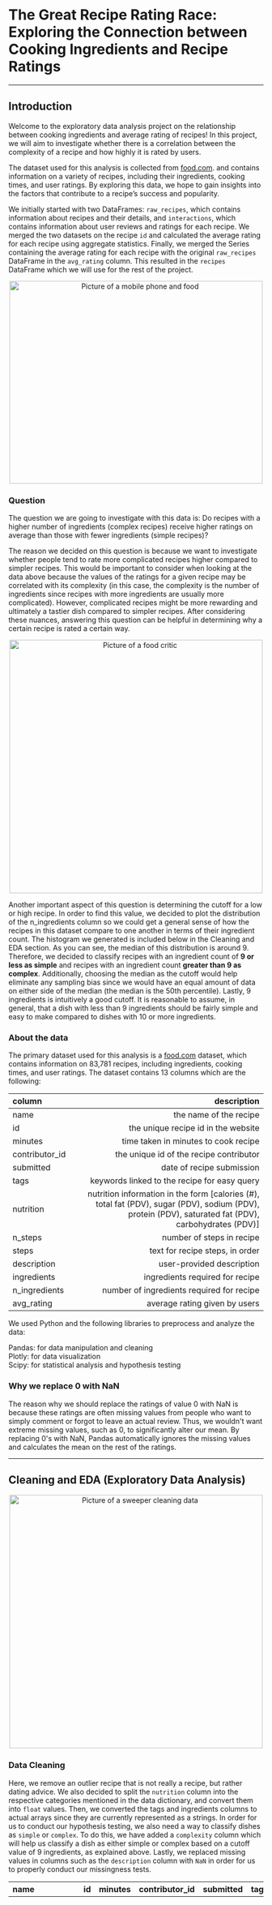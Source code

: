 # The Great Recipe Rating Race: Exploring the Connection between Cooking Ingredients and Recipe Ratings

---

## Introduction

Welcome to the exploratory data analysis project on the relationship between cooking ingredients and average rating of recipes! In this project, we will aim to investigate whether there is a correlation between the complexity of a recipe and how highly it is rated by users.

The dataset used for this analysis is collected from <a href='food.com'>food.com</a>. and contains information on a variety of recipes, including their ingredients, cooking times, and user ratings. By exploring this data, we hope to gain insights into the factors that contribute to a recipe’s success and popularity.

We initially started with two DataFrames: ``raw_recipes``, which contains information about recipes and their details, and ``interactions``, which contains information about user reviews and ratings for each recipe. We merged the two datasets on the recipe ``id`` and calculated the average rating for each recipe using aggregate statistics. Finally, we merged the Series containing the average rating for each recipe with the original ``raw_recipes`` DataFrame in the ``avg_rating`` column. This resulted in the ``recipes`` DataFrame which we will use for the rest of the project. 

<center><img src="recipe.jpeg" alt="Picture of a mobile phone and food" height="400" width="500"></center>

### Question

The question we are going to investigate with this data is: Do recipes with a higher number of ingredients (complex recipes) receive higher ratings on average than those with fewer ingredients (simple recipes)?

The reason we decided on this question is because we want to investigate whether people tend to rate more complicated recipes higher compared to simpler recipes. This would be important to consider when looking at the data above because the values of the ratings for a given recipe may be correlated with its complexity (in this case, the complexity is the number of ingredients since recipes with more ingredients are usually more complicated). However, complicated recipes might be more rewarding and ultimately a tastier dish compared to simpler recipes. After considering these nuances, answering this question can be helpful in determining why a certain recipe is rated a certain way.

<center><img src="food critic.jfif" alt="Picture of a food critic" height="500" width="500"></center>

Another important aspect of this question is determining the cutoff for a low or high recipe. In order to find this value, we decided to plot the distribution of the n_ingredients column so we could get a general sense of how the recipes in this dataset compare to one another in terms of their ingredient count. The histogram we generated is included below in the Cleaning and EDA section. As you can see, the median of this distribution is around 9. Therefore, we decided to classify recipes with an ingredient count of **9 or less as simple** and recipes with an ingredient count **greater than 9 as complex**. Additionally, choosing the median as the cutoff would help eliminate any sampling bias since we would have an equal amount of data on either side of the median (the median is the 50th percentile). Lastly, 9 ingredients is intuitively a good cutoff. It is reasonable to assume, in general, that a dish with less than 9 ingredients should be fairly simple and easy to make compared to dishes with 10 or more ingredients.

### About the data

The primary dataset used for this analysis is a <a href="food.com">food.com</a> dataset, which contains information on 83,781 recipes, including ingredients, cooking times, and user ratings.
The dataset contains 13 columns which are the following:


| column     |   description |
|:------------|--------:|
| name   |       the name of the recipe |
| id |     the unique recipe id in the website |
| minutes | time taken in minutes to cook recipe |
| contributor_id |     the unique id of the recipe contributor |
| submitted |       date of recipe submission |
| tags   |      keywords linked to the recipe for easy query |
| nutrition | nutrition information in the form [calories (#), total fat (PDV), sugar (PDV), sodium (PDV), protein (PDV), saturated fat (PDV), carbohydrates (PDV)] |
| n_steps |  number of steps in recipe  |
| steps | text for recipe steps, in order|
| description | user-provided description |
| ingredients	| ingredients required for recipe |
| n_ingredients |	number of ingredients required for recipe |
| avg_rating | average rating given by users |

We used Python and the following libraries to preprocess and analyze the data:

Pandas: for data manipulation and cleaning \
Plotly: for data visualization \
Scipy: for statistical analysis and hypothesis testing

### Why we replace 0 with NaN

The reason why we should replace the ratings of value 0 with NaN is because these ratings are often missing values from people who want to simply comment or forgot to leave an actual review. Thus, we wouldn't want extreme missing values, such as 0, to significantly alter our mean. By replacing 0's with NaN, Pandas automatically ignores the missing values and calculates the mean on the rest of the ratings.

---

## Cleaning and EDA (Exploratory Data Analysis)

<center><img src="Data-Cleaning.jpeg" alt="Picture of a sweeper cleaning data" height="500" width="500"></center>

### Data Cleaning

Here, we remove an outlier recipe that is not really a recipe, but rather dating advice. We also decided to split the ``nutrition`` column into the respective categories mentioned in the data dictionary, and convert them into ``float`` values. Then, we converted the tags and ingredients columns to actual arrays since they are currently represented as a strings. In order for us to conduct our hypothesis testing, we also need a way to classify dishes as ``simple`` or ``complex``. To do this, we have added a ``complexity`` column which will help us classify a dish as either simple or complex based on a cutoff value of 9 ingredients, as explained above. Lastly, we replaced missing values in columns such as the ``description`` column with ``NaN`` in order for us to properly conduct our missingness tests.

| name                                 |     id |   minutes |   contributor_id | submitted   | tags                                                                                                                                                                                                                                                                                                                                                          | nutrition                                                         |   n_steps | steps                                                                                                                                                                                                                                                                                                                                                                                                                                                                                                                                                                                                                                                                                                                                                                                                                                                                                                                                                                                                                                                                                                                                                                                                                                                                                                                                                                               | description                                                                                                                                                                                                                                                                                                                                                                       | ingredients                                                                                                                                                                                                                             |   n_ingredients |   avg_rating | complexity   |
|:-------------------------------------|-------:|----------:|-----------------:|:------------|:--------------------------------------------------------------------------------------------------------------------------------------------------------------------------------------------------------------------------------------------------------------------------------------------------------------------------------------------------------------|:------------------------------------------------------------------|----------:|:------------------------------------------------------------------------------------------------------------------------------------------------------------------------------------------------------------------------------------------------------------------------------------------------------------------------------------------------------------------------------------------------------------------------------------------------------------------------------------------------------------------------------------------------------------------------------------------------------------------------------------------------------------------------------------------------------------------------------------------------------------------------------------------------------------------------------------------------------------------------------------------------------------------------------------------------------------------------------------------------------------------------------------------------------------------------------------------------------------------------------------------------------------------------------------------------------------------------------------------------------------------------------------------------------------------------------------------------------------------------------------|:----------------------------------------------------------------------------------------------------------------------------------------------------------------------------------------------------------------------------------------------------------------------------------------------------------------------------------------------------------------------------------|:----------------------------------------------------------------------------------------------------------------------------------------------------------------------------------------------------------------------------------------|----------------:|-------------:|:-------------|
| 1 brownies in the world    best ever | 333281 |        40 |           985201 | 2008-10-27  | ['60-minutes-or-less', 'time-to-make', 'course', 'main-ingredient', 'preparation', 'for-large-groups', 'desserts', 'lunch', 'snacks', 'cookies-and-brownies', 'chocolate', 'bar-cookies', 'brownies', 'number-of-servings']                                                                                          | ['138.4', ' 10.0', ' 50.0', ' 3.0', ' 3.0', ' 19.0', ' 6.0']      |        10 | ['heat the oven to 350f and arrange the rack in the middle', 'line an 8-by-8-inch glass baking dish with aluminum foil', 'combine chocolate and butter in a medium saucepan and cook over medium-low heat , stirring frequently , until evenly melted', 'remove from heat and let cool to room temperature', 'combine eggs , sugar , cocoa powder , vanilla extract , espresso , and salt in a large bowl and briefly stir until just evenly incorporated', 'add cooled chocolate and mix until uniform in color', 'add flour and stir until just incorporated', 'transfer batter to the prepared baking dish', 'bake until a tester inserted in the center of the brownies comes out clean , about 25 to 30 minutes', 'remove from the oven and cool completely before cutting']                                                                                                                                                                                                                                                                                                                                                                                                                                                                                                                                                                                                   | these are the most; chocolatey, moist, rich, dense, fudgy, delicious brownies that you'll ever make.....sereiously! there's no doubt that these will be your fav brownies ever for you can add things to them or make them plain.....either way they're pure heaven!                                                                                                              | ['bittersweet chocolate', 'unsalted butter', 'eggs', 'granulated sugar', 'unsweetened cocoa powder', 'vanilla extract', 'brewed espresso', 'kosher salt', 'all-purpose flour']                                                          |               9 |            4 | simple       |
| 1 in canada chocolate chip cookies   | 453467 |        45 |          1848091 | 2011-04-11  | ['60-minutes-or-less', 'time-to-make', 'cuisine', 'preparation', 'north-american', 'for-large-groups', 'canadian', 'british-columbian', 'number-of-servings']                                                                                                                                                                       | ['595.1', ' 46.0', ' 211.0', ' 22.0', ' 13.0', ' 51.0', ' 26.0']  |        12 | ['pre-heat oven the 350 degrees f', 'in a mixing bowl , sift together the flours and baking powder', 'set aside', 'in another mixing bowl , blend together the sugars , margarine , and salt until light and fluffy', 'add the eggs , water , and vanilla to the margarine / sugar mixture and mix together until well combined', 'add in the flour mixture to the wet ingredients and blend until combined', 'scrape down the sides of the bowl and add the chocolate chips', 'mix until combined', 'scrape down the sides to the bowl again', 'using an ice cream scoop , scoop evenly rounded balls of dough and place of cookie sheet about 1 - 2 inches apart to allow for spreading during baking', 'bake for 10 - 15 minutes or until golden brown on the outside and soft & chewy in the center', 'serve hot and enjoy !']                                                                                                                                                                                                                                                                                                                                                                                                                                                                                                                                                  | this is the recipe that we use at my school cafeteria for chocolate chip cookies. they must be the best chocolate chip cookies i have ever had! if you don't have margarine or don't like it, then just use butter (softened) instead.                                                                                                                                            | ['white sugar', 'brown sugar', 'salt', 'margarine', 'eggs', 'vanilla', 'water', 'all-purpose flour', 'whole wheat flour', 'baking soda', 'chocolate chips']                                                                             |              11 |            5 | complex      |
| 412 broccoli casserole               | 306168 |        40 |            50969 | 2008-05-30  | ['60-minutes-or-less', 'time-to-make', 'course', 'main-ingredient', 'preparation', 'side-dishes', 'vegetables', 'easy', 'beginner-cook', 'broccoli']                                                                                                                                                                             | ['194.8', ' 20.0', ' 6.0', ' 32.0', ' 22.0', ' 36.0', ' 3.0']     |         6 | ['preheat oven to 350 degrees', 'spray a 2 quart baking dish with cooking spray , set aside', 'in a large bowl mix together broccoli , soup , one cup of cheese , garlic powder , pepper , salt , milk , 1 cup of french onions , and soy sauce', 'pour into baking dish , sprinkle remaining cheese over top', 'bake for 25 minutes or until cheese is lightly browned', 'sprinkle with rest of french fried onions and bake until onions are browned and cheese is bubbly , about 10 more minutes']                                                                                                                                                                                                                                                                                                                                                                                                                                                                                                                                                                                                                                                                                                                                                                                                                                                                               | since there are already 411 recipes for broccoli casserole posted to "zaar" ,i decided to call this one  #412 broccoli casserole.i don't think there are any like this one in the database. i based this one on the famous "green bean casserole" from campbell's soup. but i think mine is better since i don't like cream of mushroom soup.submitted to "zaar" on may 28th,2008 | ['frozen broccoli cuts', 'cream of chicken soup', 'sharp cheddar cheese', 'garlic powder', 'ground black pepper', 'salt', 'milk', 'soy sauce', 'french-fried onions']                                                                   |               9 |            5 | simple       |
| millionaire pound cake               | 286009 |       120 |           461724 | 2008-02-12  | ['time-to-make', 'course', 'cuisine', 'preparation', 'occasion', 'north-american', 'desserts', 'american', 'southern-united-states', 'dinner-party', 'holiday-event', 'cakes', 'dietary', 'christmas', 'thanksgiving', 'low-sodium', 'low-in-something', 'taste-mood', 'sweet', '4-hours-or-less'] | ['878.3', ' 63.0', ' 326.0', ' 13.0', ' 20.0', ' 123.0', ' 39.0'] |         7 | ['freheat the oven to 300 degrees', 'grease a 10-inch tube pan with butter , dust the bottom and sides with flour , and set aside', 'in a large mixing bowl , cream the butter and sugar with an electric mixer and add the eggs one at a time , beating after each addition', 'alternately add the flour and milk , stirring till the batter is smooth', 'add the two extracts and stir till well blended', 'scrape the batter into the prepared pan and bake till a cake tester or knife blade inserted in the center comes out clean , about 1 1 / 2 hours', 'cool the cake in the pan on a rack for 5 minutes , then turn it out on the rack to cool completely']                                                                                                                                                                                                                                                                                                                                                                                                                                                                                                                                                                                                                                                                                                               | why a millionaire pound cake?  because it's super rich!  this scrumptious cake is the pride of an elderly belle from jackson, mississippi.  the recipe comes from "the glory of southern cooking" by james villas.                                                                                                                                                                | ['butter', 'sugar', 'eggs', 'all-purpose flour', 'whole milk', 'pure vanilla extract', 'almond extract']                                                                                                                                |               7 |            5 | simple       |
| 2000 meatloaf                        | 475785 |        90 |          2202916 | 2012-03-06  | ['time-to-make', 'course', 'main-ingredient', 'preparation', 'main-dish', 'potatoes', 'vegetables', '4-hours-or-less', 'meatloaf', 'simply-potatoes2']                                                                                                                                                                           | ['267.0', ' 30.0', ' 12.0', ' 12.0', ' 29.0', ' 48.0', ' 2.0']    |        17 | ['pan fry bacon , and set aside on a paper towel to absorb excess grease', 'mince yellow onion , red bell pepper , and add to your mixing bowl', 'chop garlic and set aside', 'put 1tbsp olive oil into a saut pan , along with chopped garlic , teaspoons white pepper and a pinch of kosher salt', 'bring to a medium heat to sweat your garlic', 'preheat oven to 350f', 'coarsely chop your baby spinach add to your heated pan , stir frequently for approximately 5 min to wilt', 'add your spinach to the mixing bowl', 'chop your now cooled bacon , and add it to the mixing bowl', 'add your meatloaf mix to the bowl , with one egg and mix till thoroughly combined', 'add your goat cheese , one egg , 1 / 8 tsp white pepper and 1 / 8 tsp of kosher salt and mix till thoroughly combined', 'transfer to a 9x5 meatloaf pan , and cook for 60 min or until the internal temperature is at least 160f', 'let stand for 5min', 'melt 1tbsp unsalted butter into a frying pan , and cook up to three eggs at a time', 'crack each egg into a separate dish , in order to prevent egg shells from reaching the pan , then add salt and pepper to taste', 'wait until the egg whites are firm looking , but slightly runny on top before flipping your eggs', 'after flipping , wait 10~20 seconds before removing each egg and placing it over your slices of meatloaf'] | ready, set, cook! special edition contest entry: a mediterranean flavor inspired meatloaf dish. featuring: simply potatoes - shredded hash browns, egg, bacon, spinach, red bell pepper, and goat cheese.                                                                                                                                                                         | ['meatloaf mixture', 'unsmoked bacon', 'goat cheese', 'unsalted butter', 'eggs', 'baby spinach', 'yellow onion', 'red bell pepper', 'simply potatoes shredded hash browns', 'fresh garlic', 'kosher salt', 'white pepper', 'olive oil'] |              13 |            5 | complex      |


### Univariate Analysis

Below is the histogram representing the distribution of values for the n_ingredients column. This helps give us a deeper understanding of how many ingredients are contained in each recipe and also explains why 9 ingredients is a good cutoff for determining whether a dish is complex or simple. The red line represents the median value of the distribution and, as you can see, it is centered around 9.

<iframe src="univariate1.html" width=800 height=600 frameBorder=0></iframe>

Below is a histogram showing the distribution of the complexity column for all the recipes. As we can see, there are slightly lesser recipes in the complex catrgory compared to the simple category.

<iframe src="univariate2.html" width=800 height=600 frameBorder=0></iframe> 

### Bivariate Analysis

Below is a bar chart which examines the mean ``avg_rating`` for simple recipes vs. complex recipes. We can infer that the mean for each complexity group is about the same.

<iframe src="bivariateplot1.html" width=800 height=600 frameBorder=0></iframe>

### Interesting Aggregates

Grouping the number of ingredients and examining the aggregate statistics mean can help us to understand if there is a relationship between the complexity of a recipe (as indicated by the number of ingredients) and its cooking time and rating. This is because recipes with a higher number of ingredients may require longer cooking times, but may also result in more complex and flavorful dishes, leading to higher ratings. By grouping the recipes based on the number of ingredients and calculating the average cooking time and rating for each group, we can identify any patterns or trends in the data and determine if there is a correlation between the number of ingredients, cooking time, and rating. This can help us to make more informed decisions about recipe development, as well as provide insights into the preferences of consumers when it comes to recipe complexity and cooking time.


| complexity   |   minutes |   n_steps |   n_ingredients |   avg_rating |   calories |   total_fat (PDV) |   sugar (PDV) |   sodium (PDV) |   protein (PDV) |   saturated_fat (PDV) |   carbohydrates (PDV) |
|:-------------|----------:|----------:|----------------:|-------------:|-----------:|------------------:|--------------:|---------------:|----------------:|----------------------:|----------------------:|
| complex      |   96.9493 |  12.6287  |        12.7353  |      4.62307 |    503.609 |           38.6573 |       69.3078 |        33.3543 |         41.6396 |               46.1697 |               15.71   |
| simple       |  106.663  |   8.20179 |         6.55755 |      4.62708 |    374.326 |           28.0727 |       68.1805 |        25.6126 |         26.7148 |               35.7703 |               12.3359 |

---

## Assessment of Missingness

### NMAR Analysis

A column that could be Not Missing at Random (NMAR) within our ``recipes`` DataFrame could be the ``avg_rating`` column. A possible reason why these values could be missing is that users simply did not want to rate the recipe. For example, if a person visited a recipe's webpage and did not find it appealing, then they would not leave a rating. In other words, a certain recipe may be missing its ``avg_rating`` if an insufficient amount of people try it and leave a rating.

An additional column of data that might help explain this missingness and make it Missing at Random (MAR) is the number of visits to the recipe's webpage. If this value is extremely low for a given recipe, then it might help explain why its ``avg_rating`` is missing, thus making the missingness MAR.

### Missingness Dependency 

The columns in the ``recipes`` DataFrame that contain missing values are: ``name``, ``description``, and ``avg_rating``.

Here, we will conduct permutation tests on two columns against the ``description_missing`` column in order to determine whether the ``description`` column is Missing at Random (MAR) since it would depend on the values of that other column. In order to conduct the test, we will consider the following hypotheses with an 𝛼 of 0.05:

* **Null Hypothesis:** There is no significant difference between the two distributions of the column when the description is missing or not missing.
* **Alternate Hypothesis:** There is a significant difference between the distributions of the column when the description is missing vs. when the description is not missing.

Additionally, we will be using the **absolute difference of means** as our test statistic in this permutation test since we are dealing with quantitative distributions.

We will run the permutation test on the following columns: ``n_ingredients`` and ``n_steps``. Below are the resulting p-values of conducting the permutation tests on both columns:

``n_ingredients p-value: 0.002`` \
``n_steps p-value: 0.218``

Clearly, the resulting p-value for the number of ingredients is 0.004 which is **less than** 0.05 (our 𝛼 level). This means that the test was statistically significant, and we can **reject** our null hypothesis. In other words, the missingness of the ``description`` column *likely* does depend on the values of the ``n_ingredients`` column.

On the other hand, the resulting p-value for the number of steps is 0.198 which is **greater than** 0.05. This means that the test was **not** statistically significant, and we **fail to reject** our null hypothesis. In other words, the missingness of the ``description`` column *probably* does not depend on the values of the ``n_steps`` column.

As you can see below, we have plotted the distribution of the ``n_ingredients`` column with and without the missing description values. Clearly, the distributions for both plots are quite different, meaning that the a missing description value likely **does** depend on ``n_ingredients`` column.

<iframe src="missingness1.html" width=800 height=600 frameBorder=0></iframe>
<iframe src="missingness2.html" width=800 height=600 frameBorder=0></iframe>

---

## Hypothesis Testing

To answer our overarching question, we will conduct a permutation test because we are trying to determine whether complex and simple recipes are drawn from the same distribution. We will conduct the test utilizing the following pair of hypotheses under a significance level of 𝛼 = 0.05:

* **Null Hypothesis:** There is no difference between the mean average ratings of simple recipes versus the mean average ratings of complex recipes.
* **Alternate Hypothesis:** There is a difference between the mean average ratings of simple recipes versus the mean average ratings of complex recipes.

Lastly, in order to measure the difference, we will be using a **absolute difference of means** test statistic because we are comparing two quantitative distributions. Additionally, in our alternate hypothesis, we are simply measuring difference, not direction. Therefore, the absolute difference of means statistic is the correct choice for this test.

<iframe src="hypothesis_plot.html" width=800 height=600 frameBorder=0></iframe>

### Conclusion

As seen above, the resulting p-value is 0.395 which is **greater than** our significance level of 0.05. This means that the permutation test was statistically insignificant meaning that we **fail to reject the null**. In other words, there is *likely* no difference between the mean average ratings of simple recipes versus the mean average ratings of complex recipes. This aligns with our observations earlier from the bivariate plots since there was little to no observable visual difference in the group means between the complex vs. simple groups.

Additionally, the plot above clearly shows that our observed difference of means is an expected value under the null hypothesis. This aligns with the result of our p-value so we fail to reject the null hypothesis.

Therefore, this answers our main question of: Do recipes with a higher number of ingredients (complex recipes) receive different ratings on average than those with fewer ingredients (simple recipes)?

---

# Using Machine Learning to Help You Cook Like a Pro

Welcome to our model building project, a project focused on predicting ratings of recipes. The goal of this project is to develop a machine learning model that can accurately predict the ratings of recipes based on various features such as ingredients, cooking time, and complexity. This is a regression problem, as the predicted variable (ratings) is a continuous numerical variable.

Our response variable is the recipe rating, which ranges from 1 to 5. We chose this variable because it is a crucial factor for determining the success and popularity of a recipe. Our model will assist users in finding recipes that are likely to be highly rated, leading to a more satisfying cooking experience.

The dataset used for this analysis is collected from <a href="food.com">food.com</a>. and contains information on a variety of recipes, including their ingredients, cooking times, and user ratings. By exploring this data, we hope to gain insights into the factors that contribute to a recipe’s success and popularity.

We hope that this project will help food enthusiasts and cooking enthusiasts discover new and highly-rated recipes with ease.

Check out our exploratory data analysis on the same dataset <a href="https://adityaarun2.github.io/exploratory-data-analysis-project/" target="_blank">here</a>!

<center><img src="cook.jpeg" alt="Picture of food getting cooked" height="300" width="600"></center>

---

## Framing the Problem

The prediction problem we are going to be exploring is predicting the average rating of a given recipe. Since this is a **regression** problem, we will be building a linear regression model using `sklearn` in order to solve it.

The response variable in our problem is the `avg_rating` column of the `recipes` DataFrame which describes the aggregate average rating of each recipe (merged from the `interactions` DataFrame). The reason we chose `avg_rating` is because we believe it is valuable to have a general idea of how well a certain recipe is going to perform based on a few features. Additionally, websites such as [food.com](https://www.food.com) and other organizations could utilize such a model in order to curate certain types of recipes which might perform better or simply to fill in missing values of recipes that haven't received any ratings yet.

In order to evaluate our regression model, we will be measuring the **coefficient of determination**, or $R^2$, because it is simple to interpret . While metrics such as Root Mean Squared Error (RMSE) are much more detailed since they tell us exactly how much our model's predictions deviate from the actual values on average, it varies by the scale and type of data. For example, the RMSE of a model predicting the revenue of a company might be in the billions, while the RMSE of a model predicting the price of a banana can vary by a few cents. In other words, it is difficult to gain a deep understanding of your model's performance without important context. On the other hand, $R^2$ is limited to a range of 0 to 1, which is convenient since we can easily understand how well our model fits with unseen data. 

Additionally, it is important to note what type of information will likely be provided at the time of prediction. In our case, since we are predicting the `avg_rating` of a recipe, we will probably have access to most of the features in the `recipes` DataFrame. A few features we plan on including as part of the model are: `complexity`, `n_steps` (number of steps), `calories`, and `saturated_fat (PDV)`. These features will be available to us at the time of prediction because we would have access to the recipe when predicting its rating.


| name                                 |     id |   minutes |   contributor_id | submitted   |   n_steps |   n_ingredients |   avg_rating |   calories |   total_fat (PDV) |   sugar (PDV) |   sodium (PDV) |   protein (PDV) |   saturated_fat (PDV) |   carbohydrates (PDV) | complexity   |
|:-------------------------------------|-------:|----------:|-----------------:|:------------|----------:|----------------:|-------------:|-----------:|------------------:|--------------:|---------------:|----------------:|----------------------:|----------------------:|:-------------|
| 1 brownies in the world    best ever | 333281 |        40 |           985201 | 2008-10-27  |        10 |               9 |            4 |      138.4 |                10 |            50 |              3 |               3 |                    19 |                     6 | simple       |
| 1 in canada chocolate chip cookies   | 453467 |        45 |          1848091 | 2011-04-11  |        12 |              11 |            5 |      595.1 |                46 |           211 |             22 |              13 |                    51 |                    26 | complex      |
| 412 broccoli casserole               | 306168 |        40 |            50969 | 2008-05-30  |         6 |               9 |            5 |      194.8 |                20 |             6 |             32 |              22 |                    36 |                     3 | simple       |
| millionaire pound cake               | 286009 |       120 |           461724 | 2008-02-12  |         7 |               7 |            5 |      878.3 |                63 |           326 |             13 |              20 |                   123 |                    39 | simple       |
| 2000 meatloaf                        | 475785 |        90 |          2202916 | 2012-03-06  |        17 |              13 |            5 |      267   |                30 |            12 |             12 |              29 |                    48 |                     2 | complex      |

---

## Baseline Model

### Create and Split the Data
The first step in building the baseline model is to create our test and training sets. In order to do this, we will utilize `sklearn`'s `train_test_split` function. Additionally, we will use the default split proportion of 0.25.

The first couple of features we will build our baseline model on are: `complexity` (a categorical column) and `n_steps` (a quantitative column).

Our baseline model is going to be built on a Pipeline which utilizes a ColumnTransformer() for preprocessing and transforming the data as well as a Linear Regression model/estimator. Let's take a deeper look at the type of transformers we are going to be applying to our features.

Since complexity is a categorical column, we will have to transform it. Here, we will use the OneHotEncoder() because there are only two types of complexities: simple or complex. Moreover, we decided to drop one of the columns in order to prevent multicollinearity. This means that the OneHotEncoder() has only one category called x0_simple, indicating that a value of 1 means a recipe is simple (less than 9 ingredients), while a value of 0 means a recipe is complex (greater than 9 ingredients). Furthermore, this makes sense intuitively since we would expect simpler recipes which cater to the general public to have higher ratings compared to recipes that are complex and difficult to make.

Also, we will leave `n_steps` as it is because it is a quantitative column.

### Model Performance
After fitting our pipeline creating a prediction based on the input testing set, we end up with an $R^2$ of our model to be `-0.00017975548942428254`. This means that our model barely, if not, didn't fit with the testing data at all. This current baseline model is **not good** based off this performance. In other words, there was a very poor linear fit. Hopefully by adding more features, we can improve the performance in the Final Model.

<center><img src="ml.jpg" alt="Picture of a robot thinking" height="300" width="450"></center>

---

## Final Model

The next couple of features that we will be adding on top of our baseline model are: `calories` and `protein (PDV)`. These features could improve the performace of our model because they are important aspects people consider when rating recipes. For example, someone on a diet would be looking for recipes with a low calorie count and high protein content. Therefore, recipes with high calories and less protein might be rated lower when these additional features are considered. On the other hand, some delectable, but unhealthy, recipes such as desserts (which have lots of calories but less protein) might be rated higher simply because they taste incredible. Let's begin exploring these relationships with our model.

Since the `calories` data has such a wide range and tends to be in the hundreds if not thousands, we will apply `StandardScaler()` in order to standardize the data. Moreover, we will apply `Binarizer()` to the `protein (PDV)` column because it will be helpful to determine how much protein can be considered a significant amount. For the threshold of our `Binarizer()`, we will determine the optimal value using `GridSearchCV`.

### Tuning the Model
In order to optimize our model, we will utilize `GridSearchCV` in order to find the best combinations of hyperparameters. Specifically, we will be searching for the optimal `threshold` parameter value for the `Binarizer()` transformer since we are unsure what a good cutoff is. This is a great way to tune our model and maximize performance in a concise manner.

Based on the `GridSearch`, the optimal threshold for our `Binarizer()` is 30. This means that any values above 30 will be set to 1 and the rest will be set to 0. Now that we have the optimal threshold for our `Binarizer()`, we can create our Pipeline once again and evaluate the performance with $R^2$.

### Model Performance
The model chosen is a regression model, which predicts recipe ratings based on features such as `calories` and `total_fat (PDV)`. The dataset was split into training and testing sets and the data was standardized using `StdScaler` for the calories column. `Binarizer` was applied to the saturated fat column with the threshold value determined by `GridSearchCV`.

The hyperparameter tuned was the threshold value for the Binarizer() transformer. The method used to select hyperparameters was `GridSearchCV`. This method exhaustively searches through a specified parameter grid, fitting the estimator for each combination of parameters and returns the best combination. The performance of the Final Model was evaluated using RMSE, and the best performing hyperparameters were selected based on the lowest RMSE value.

The $R^2$ of our final model is `0.0003677010479545828`. This is a clear improvement over our baseline model which had a negative $R^2$. Undoubtedly, the addition of the new features `calories` and `protein` were critical to the improvement in performance of our Linear Regression model. We believe this is because these are important factors people consider when rating recipes. They are important indicators of the nutritional value and overall healthiness of a recipe. For instance, a recipe with a low calorie count and high protein content is considered a healthy meal. These are aspects everyone takes into consideration when rating a recipe.

The final model's performance was an improvement over the Baseline Model's performance as it included additional features such as calories and total fat. The addition of these features helped the model better predict recipe ratings, leading to a more accurate and comprehensive model.

---

## Fairness Analysis

For our Fairness Analysis, we will be choosing groups based on how long a recipe takes to prepare, in minutes. We will split our data based on the `minutes` column with a threshold of 40 minutes. That is, a `long` recipe is anything greater than 40 minutes while a `short` recipe is anything below.

Group X: `short` recipes that take 40 minutes or less. \
Group Y: `long` recipes that take over 40 minutes.

- **Null Hypothesis:** Our model is fair. Its RMSE for short recipes and long recipes are roughly the same, and any differences are due to random chance.
- **Alternative Hypothesis:** Our model is unfair. Its RMSE for short recipes is lower than its RMSE for long recipes.

In order to evaluate our model, we will be using the **Root Mean Squared Error (RMSE)** as the metric. Specifically, we will be calculating the difference in RMSE between the two Groups X and Y. If the difference is negative, it means that the RMSE for short recipes is lower than the RMSE for long recipes. Additionally, we will be using a significance level of 𝛼 = 5%.

### Conclusion
After running the test for a 1000 repitions, the resulting p-value from our permutation test is 0.0, which is **less than** our significance level of 5% or 0.05. This means that the test was statistically significant, so we **reject the null**. In other words, our model *likely* performs worse for recipes in Group X compared to recipes in Group Y because the RMSE of the short recipe predictions were lower than the RMSE of the long recipe predictions.

